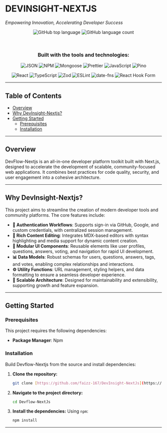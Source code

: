 # DEVINSIGHT-NEXTJS

*Empowering Innovation, Accelerating Developer Success*

<div align="center">

![GitHub top language](https://img.shields.io/github/languages/top/faizz-167/Devflow-NextJs?style=for-the-badge&color=blue)
![GitHub language count](https://img.shields.io/github/languages/count/faizz-167/Devflow-NextJs?style=for-the-badge&color=blue)

</div>

<br />

<div align="center">
    <h3>Built with the tools and technologies:</h3>
    <p>
        <img src="https://img.shields.io/badge/json-000000.svg?style=for-the-badge&logo=json&logoColor=white" alt="JSON">
        <img src="https://img.shields.io/badge/NPM-CB3837.svg?style=for-the-badge&logo=npm&logoColor=white" alt="NPM">
        <img src="https://img.shields.io/badge/Mongoose-880000.svg?style=for-the-badge&logo=mongoose&logoColor=white" alt="Mongoose">
        <img src="https://img.shields.io/badge/prettier-F7B93E.svg?style=for-the-badge&logo=prettier&logoColor=black" alt="Prettier">
        <img src="https://img.shields.io/badge/javascript-%23323330.svg?style=for-the-badge&logo=javascript&logoColor=%23F7DF1E" alt="JavaScript">
        <img src="https://img.shields.io/badge/pino-202020.svg?style=for-the-badge" alt="Pino">
    </p>
    <p>
        <img src="https://img.shields.io/badge/react-%2320232a.svg?style=for-the-badge&logo=react&logoColor=%2361DAFB" alt="React">
        <img src="https://img.shields.io/badge/typescript-%23007ACC.svg?style=for-the-badge&logo=typescript&logoColor=white" alt="TypeScript">
        <img src="https://img.shields.io/badge/zod-3E67B1.svg?style=for-the-badge&logo=zod&logoColor=white" alt="Zod">
        <img src="https://img.shields.io/badge/ESLint-4B32C3.svg?style=for-the-badge&logo=eslint&logoColor=white" alt="ESLint">
        <img src="https://img.shields.io/badge/date--fns-A23982.svg?style=for-the-badge&logo=date-fns&logoColor=white" alt="date-fns">
        <img src="https://img.shields.io/badge/React%20Hook%20Form-EC5990.svg?style=for-the-badge&logo=reacthookform&logoColor=white" alt="React Hook Form">
    </p>
</div>

---

## Table of Contents

- [Overview](#overview)
- [Why DevInsight-Nextjs?](#why-devinsight-nextjs)
- [Getting Started](#getting-started)
  - [Prerequisites](#prerequisites)
  - [Installation](#installation)
---

## Overview

DevFlow-Nextjs is an all-in-one developer platform toolkit built with Next.js, designed to accelerate the development of scalable, community-focused web applications. It combines best practices for code quality, security, and user engagement into a cohesive architecture.

---

## Why DevInsight-Nextjs?

This project aims to streamline the creation of modern developer tools and community platforms. The core features include:

-   **🔩 Authentication Workflows**: Supports sign-in via GitHub, Google, and custom credentials, with centralized session management.
-   **📝 Rich Content Editing**: Integrates MDX-based editors with syntax highlighting and media support for dynamic content creation.
-   **🔧 Modular UI Components**: Reusable elements like user profiles, questions, answers, voting, and navigation for rapid UI development.
-   **📊 Data Models**: Robust schemas for users, questions, answers, tags, and votes, enabling complex relationships and interactions.
-   **⚙️ Utility Functions**: URL management, styling helpers, and data formatting to ensure a seamless developer experience.
-   **🚀 Scalable Architecture**: Designed for maintainability and extensibility, supporting growth and feature expansion.

---

## Getting Started

### Prerequisites

This project requires the following dependencies:

-   **Package Manager**: Npm

### Installation

Build Devflow-Nextjs from the source and install dependencies:

1.  **Clone the repository:**
    ```sh
    git clone [https://github.com/faizz-167/DevInsight-NextJs](https://github.com/faizz-167/DevInsight-NextJs)
    ```
2.  **Navigate to the project directory:**
    ```sh
    cd Devflow-NextJs
    ```
3.  **Install the dependencies:**
    Using `npm`:
    ```sh
    npm install
    ```

---
